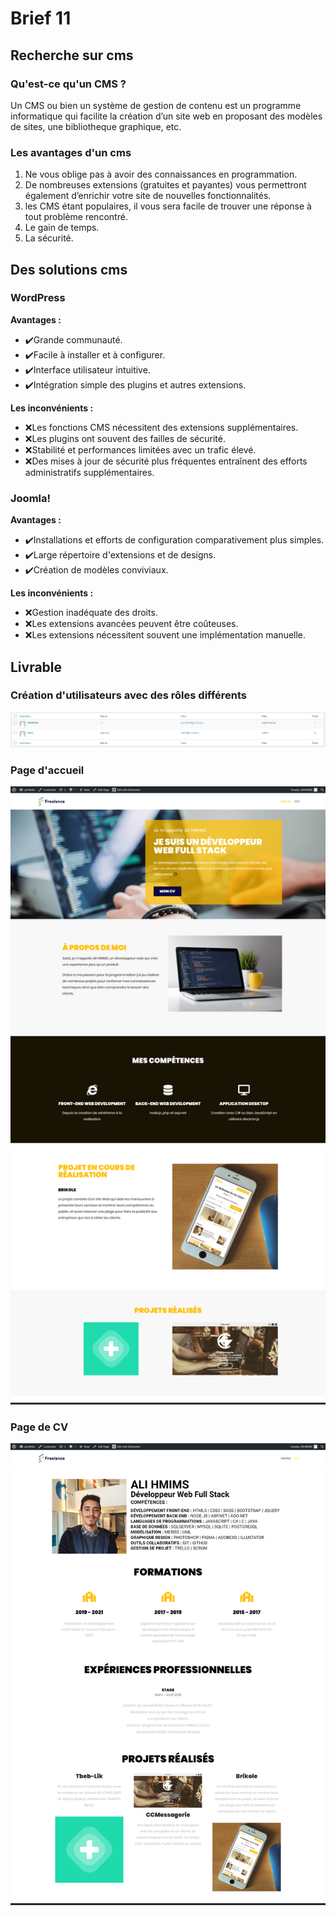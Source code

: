 # Brief 11

## Recherche sur cms

### Qu'est-ce qu'un CMS ?

Un CMS ou bien un système de gestion de contenu est un programme informatique
qui facilite la création d’un site web en proposant des modèles de sites, 
une bibliotheque graphique, etc.

### Les avantages d'un cms

1. Ne vous oblige pas à avoir des connaissances en programmation.
2. De nombreuses extensions (gratuites et payantes) vous permettront
également d’enrichir votre site de nouvelles fonctionnalités.
3. les CMS étant populaires, il vous sera facile de trouver une réponse à tout
problème rencontré.
4. Le gain de temps.
5. La sécurité.

## Des solutions cms

### WordPress

**Avantages :**
* ✔️Grande communauté.
* ✔️Facile à installer et à configurer.
* ✔️Interface utilisateur intuitive.
* ✔️Intégration simple des plugins et autres extensions.

**Les inconvénients :**
* ❌Les fonctions CMS nécessitent des extensions supplémentaires.
* ❌Les plugins ont souvent des failles de sécurité.
* ❌Stabilité et performances limitées avec un trafic élevé.
* ❌Des mises à jour de sécurité plus fréquentes entraînent des efforts 
    administratifs supplémentaires.

### Joomla!

**Avantages :**
* ✔️Installations et efforts de configuration comparativement plus simples.
* ✔️Large répertoire d'extensions et de designs.
* ✔️Création de modèles conviviaux.

**Les inconvénients :**
* ❌Gestion inadéquate des droits.
* ❌Les extensions avancées peuvent être coûteuses.
* ❌Les extensions nécessitent souvent une implémentation manuelle.

## Livrable

### Création d'utilisateurs avec des rôles différents

<p align="center">
  <img src="./users-min.png" alt="Users">
</p>

### Page d'accueil

<p align="center">
  <img src="./home-min.png" alt="Accueil" width="720">
</p>

### Page de CV

<p align="center">
  <img src="./cv-min.png" alt="CV" width="720">
</p>